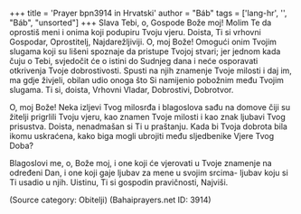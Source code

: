 +++
title = 'Prayer bpn3914 in Hrvatski'
author = "Báb"
tags = ['lang-hr', '', "Báb", "unsorted"]
+++
Slava Tebi, o, Gospode Bože moj! Molim Te da oprostiš meni i onima koji podupiru Tvoju vjeru. Doista, Ti si vrhovni Gospodar, Oprostitelj, Najdarežljiviji. O, moj Bože! Omogući onim Tvojim slugama koji su lišeni spoznaje da pristupe Tvojoj stvari; jer jednom kada čuju o Tebi, svjedočit će o istini do Sudnjeg dana i neće osporavati otkrivenja Tvoje dobrostivosti. Spusti na njih znamenje Tvoje milosti i daj im, ma gdje živjeli, obilan udio onoga što Si namijenio pobožnim među Tvojim slugama. Ti si, doista, Vrhovni Vladar, Dobrostivi, Dobrotvor.

O, moj Bože! Neka izljevi Tvog milosrđa i blagoslova sađu na domove čiji su žitelji prigrlili Tvoju vjeru, kao znamen Tvoje milosti i kao znak ljubavi Tvog prisustva. Doista, nenadmašan si Ti u praštanju. Kada bi Tvoja dobrota bila ikomu uskraćena, kako biga mogli ubrojiti među sljedbenike Vjere Tvog Doba?

Blagoslovi me, o, Bože moj, i one koji će vjerovati u Tvoje znamenje na određeni Dan, i one koji gaje ljubav za mene u svojim srcima- ljubav koju si Ti usadio u njih. Uistinu, Ti si gospodin pravičnosti, Najviši.

(Source category: Obitelji)
(Bahaiprayers.net ID: 3914)
